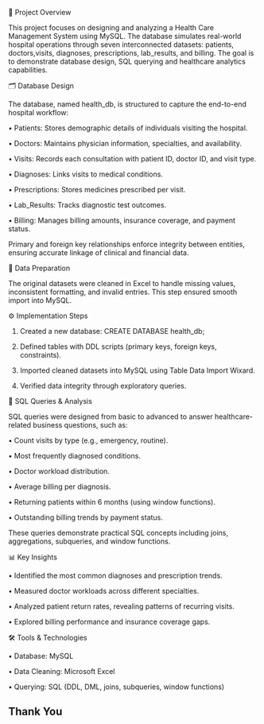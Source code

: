 📌 Project Overview

This project focuses on designing and analyzing a Health Care Management System using MySQL. The database simulates real-world hospital operations through seven interconnected datasets: patients, doctors,visits, diagnoses, prescriptions, lab_results, and billing. The goal is to demonstrate database design, SQL querying and healthcare analytics capabilities.

🗂️ Database Design

The database, named health_db, is structured to capture the end-to-end hospital workflow:

•	Patients: Stores demographic details of individuals visiting the hospital.

•	Doctors: Maintains physician information, specialties, and availability.

•	Visits: Records each consultation with patient ID, doctor ID, and visit type.

•	Diagnoses: Links visits to medical conditions.

•	Prescriptions: Stores medicines prescribed per visit.

•	Lab_Results: Tracks diagnostic test outcomes.

•	Billing: Manages billing amounts, insurance coverage, and payment status.

Primary and foreign key relationships enforce integrity between entities, ensuring accurate linkage of clinical and financial data.

🧹 Data Preparation

The original datasets were cleaned in Excel to handle missing values, inconsistent formatting, and invalid entries. This step ensured smooth import into MySQL.

⚙️ Implementation Steps

1.	Created a new database: CREATE DATABASE health_db;

2.	Defined tables with DDL scripts (primary keys, foreign keys, constraints).

3.	Imported cleaned datasets into MySQL using Table Data Import Wixard.

4.	Verified data integrity through exploratory queries.

🔎 SQL Queries & Analysis

SQL queries were designed from basic to advanced to answer healthcare-related business questions, such as:

•	Count visits by type (e.g., emergency, routine).

•	Most frequently diagnosed conditions.

•	Doctor workload distribution.

•	Average billing per diagnosis.

•	Returning patients within 6 months (using window functions).

•	Outstanding billing trends by payment status.

These queries demonstrate practical SQL concepts including joins, aggregations, subqueries, and window functions.

📊 Key Insights

•	Identified the most common diagnoses and prescription trends.

•	Measured doctor workloads across different specialties.

•	Analyzed patient return rates, revealing patterns of recurring visits.

•	Explored billing performance and insurance coverage gaps.

🛠️ Tools & Technologies

•	Database: MySQL

•	Data Cleaning: Microsoft Excel

•	Querying: SQL (DDL, DML, joins, subqueries, window functions)

## Thank You

